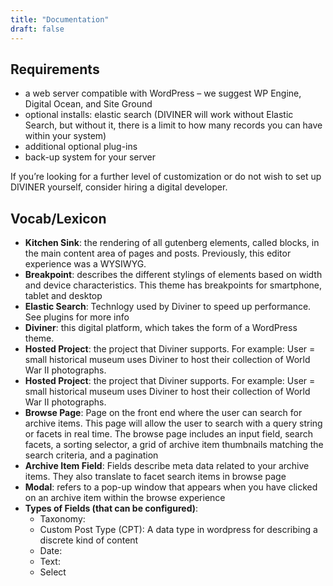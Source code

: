 ```yaml
---
title: "Documentation"
draft: false
---
```


## Requirements

- a web server compatible with WordPress – we suggest WP Engine, Digital Ocean, and Site Ground 
- optional installs: elastic search (DIVINER will work without Elastic Search, but without it, there is a limit to how many records you can have within your system) 
- additional optional plug-ins
- back-up system for your server
 
If you’re looking for a further level of customization or do not wish to set up DIVINER yourself, consider hiring a digital developer. 


## Vocab/Lexicon

- **Kitchen Sink**: the rendering of all gutenberg elements, called blocks, in the main content area of pages and posts. Previously, this editor experience was a WYSIWYG.
- **Breakpoint**: describes the different stylings of elements based on width and device characteristics. This theme has breakpoints for smartphone, tablet and desktop
- **Elastic Search**: Technlogy used by Diviner to speed up performance. See plugins for more info
- **Diviner**: this digital platform, which takes the form of a WordPress theme.
- **Hosted Project**: the project that Diviner supports. For example: User = small historical museum uses Diviner to host their collection of World War II photographs. 
- **Hosted Project**: the project that Diviner supports. For example: User = small historical museum uses Diviner to host their collection of World War II photographs. 
- **Browse Page**: Page on the front end where the user can search for archive items. This page will allow the user to search with a query string or facets in real time. The browse page includes an input field, search facets, a sorting selector, a grid of archive item thumbnails matching the search criteria, and a pagination
- **Archive Item Field**: Fields describe meta data related to your archive items. They also translate to facet search items in browse page
- **Modal**: refers to a pop-up window that appears when you have clicked on an archive item within the browse experience
- **Types of Fields (that can be configured)**: 
   - Taxonomy: 
   - Custom Post Type (CPT): A data type in wordpress for describing a discrete kind of content 
   - Date: 
   - Text: 
   - Select
